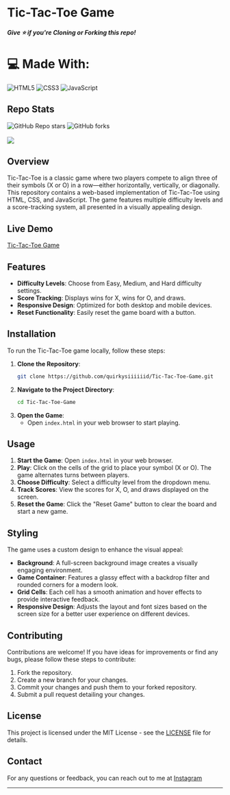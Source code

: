 # **Tic-Tac-Toe Game**  
_<h4><i><b>Give ⭐ if you're Cloning or Forking this repo!</b></i></h4>_

# 💻 Made With:
![HTML5](https://img.shields.io/badge/html5-%23E34F26.svg?style=for-the-badge&logo=html5&logoColor=white)
![CSS3](https://img.shields.io/badge/css3-%231572B6.svg?style=for-the-badge&logo=css3&logoColor=white) 
![JavaScript](https://img.shields.io/badge/javascript-%23323330.svg?style=for-the-badge&logo=javascript&logoColor=%23F7DF1E)

## Repo Stats

![GitHub Repo stars](https://img.shields.io/github/stars/QuirkySiiiiiid/Tic-Tac-Toe-Game?&style=style=for-the-badge)
![GitHub forks](https://img.shields.io/github/forks/QuirkySiiiiiid/Tic-Tac-Toe-Game?&style=style=for-the-badge) <br> <br>
[![](https://visitcount.itsvg.in/api?id=QuirkySiiiiiid&icon=0&color=0)](https://visitcount.itsvg.in)



## Overview

Tic-Tac-Toe is a classic game where two players compete to align three of their symbols (X or O) in a row—either horizontally, vertically, or diagonally. This repository contains a web-based implementation of Tic-Tac-Toe using HTML, CSS, and JavaScript. The game features multiple difficulty levels and a score-tracking system, all presented in a visually appealing design.

## Live Demo

<a href="https://quirkysiiiiiid.github.io/Tic-Tac-Toe-Game/" target="_blank">Tic-Tac-Toe Game</a>

## Features

- **Difficulty Levels**: Choose from Easy, Medium, and Hard difficulty settings.
- **Score Tracking**: Displays wins for X, wins for O, and draws.
- **Responsive Design**: Optimized for both desktop and mobile devices.
- **Reset Functionality**: Easily reset the game board with a button.

## Installation

To run the Tic-Tac-Toe game locally, follow these steps:

1. **Clone the Repository**:
    ```bash
    git clone https://github.com/quirkysiiiiiid/Tic-Tac-Toe-Game.git
    ```
2. **Navigate to the Project Directory**:
    ```bash
    cd Tic-Tac-Toe-Game
    ```
3. **Open the Game**:
    - Open `index.html` in your web browser to start playing.

## Usage

1. **Start the Game**: Open `index.html` in your web browser.
2. **Play**: Click on the cells of the grid to place your symbol (X or O). The game alternates turns between players.
3. **Choose Difficulty**: Select a difficulty level from the dropdown menu.
4. **Track Scores**: View the scores for X, O, and draws displayed on the screen.
5. **Reset the Game**: Click the "Reset Game" button to clear the board and start a new game.

## Styling

The game uses a custom design to enhance the visual appeal:

- **Background**: A full-screen background image creates a visually engaging environment.
- **Game Container**: Features a glassy effect with a backdrop filter and rounded corners for a modern look.
- **Grid Cells**: Each cell has a smooth animation and hover effects to provide interactive feedback.
- **Responsive Design**: Adjusts the layout and font sizes based on the screen size for a better user experience on different devices.

## Contributing
Contributions are welcome! If you have ideas for improvements or find any bugs, please follow these steps to contribute:

1. Fork the repository.
2. Create a new branch for your changes.
3. Commit your changes and push them to your forked repository.
4. Submit a pull request detailing your changes.

## License

This project is licensed under the MIT License - see the [LICENSE](LICENSE) file for details.

## Contact

For any questions or feedback, you can reach out to me at [Instagram](www.instagram.com/quirky.siiiiiid)

-------------------------
